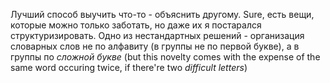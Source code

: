 Лучший способ выучить что-то - объяснить другому.
Sure, есть вещи, которые можно только заботать, но даже их я постарался структуризировать.
Одно из нестандартных решений - организация словарных слов не по алфавиту (в группы не по первой букве), а в группы по *сложной букве* (but this novelty comes with the expense of the same word occuring twice, if there're two *difficult letters*)
